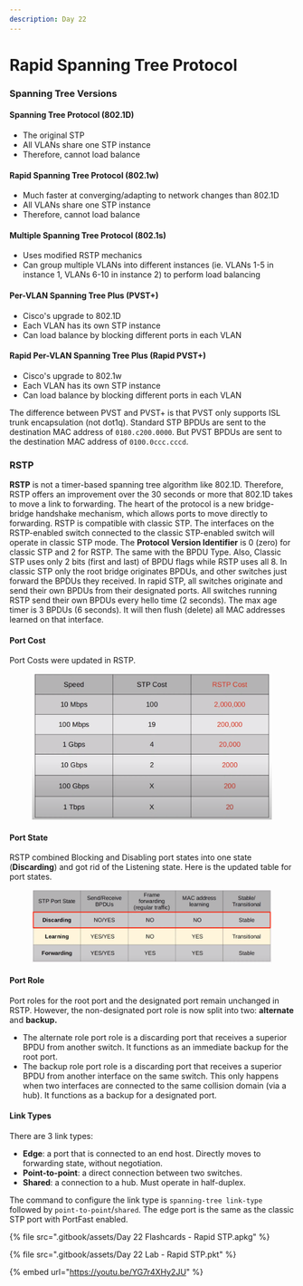 ```yaml
---
description: Day 22
---
```


# Rapid Spanning Tree Protocol

### Spanning Tree Versions

#### Spanning Tree Protocol (802.1D)&#x20;

* The original STP&#x20;
* All VLANs share one STP instance&#x20;
* Therefore, cannot load balance

#### Rapid Spanning Tree Protocol (802.1w)&#x20;

* Much faster at converging/adapting to network changes than 802.1D&#x20;
* All VLANs share one STP instance&#x20;
* Therefore, cannot load balance&#x20;

#### Multiple Spanning Tree Protocol (802.1s)&#x20;

* Uses modified RSTP mechanics&#x20;
* Can group multiple VLANs into different instances (ie. VLANs 1-5 in instance 1, VLANs 6-10 in instance 2) to perform load balancing

#### Per-VLAN Spanning Tree Plus (PVST+)

* Cisco's upgrade to 802.1D
* Each VLAN has its own STP instance&#x20;
* Can load balance by blocking different ports in each VLAN

#### Rapid Per-VLAN Spanning Tree Plus (Rapid PVST+)&#x20;

* Cisco's upgrade to 802.1w&#x20;
* Each VLAN has its own STP instance&#x20;
* Can load balance by blocking different ports in each VLAN&#x20;

The difference between PVST and PVST+ is that PVST only supports ISL trunk encapsulation (not dot1q). Standard STP BPDUs are sent to the destination MAC address of `0180.c200.0000`. But PVST BPDUs are sent to the destination MAC address of `0100.0ccc.cccd`.

### RSTP

**RSTP** is not a timer-based spanning tree algorithm like 802.1D. Therefore, RSTP offers an improvement over the 30 seconds or more that 802.1D takes to move a link to forwarding. The heart of the protocol is a new bridge-bridge handshake mechanism, which allows ports to move directly to forwarding. RSTP is compatible with classic STP. The interfaces on the RSTP-enabled switch connected to the classic STP-enabled switch will operate in classic STP mode. The **Protocol Version Identifier** is 0 (zero) for classic STP and 2 for RSTP. The same with the BPDU Type. Also, Classic STP uses only 2 bits (first and last) of BPDU flags while RSTP uses all 8. In classic STP only the root bridge originates BPDUs, and other switches just forward the BPDUs they received. In rapid STP, all switches originate and send their own BPDUs from their designated ports. All switches running RSTP send their own BPDUs every hello time (2 seconds). The max age timer is 3 BPDUs (6 seconds). It will then flush (delete) all MAC addresses learned on that interface.

#### Port Cost

Port Costs were updated in RSTP.

<figure><img src=".gitbook/assets/image (19).png" alt="rstp port cost" width="563"><figcaption></figcaption></figure>

#### Port State

RSTP combined Blocking and Disabling port states into one state (**Discarding**) and got rid of the Listening state. Here is the updated table for port states.

<figure><img src=".gitbook/assets/image (20).png" alt="rstp port states" width="563"><figcaption></figcaption></figure>

#### Port Role

Port roles for the root port and the designated port remain unchanged in RSTP. However, the non-designated port role is now split into two: **alternate** and **backup.**&#x20;

* The alternate role port role is a discarding port that receives a superior BPDU from another switch. It functions as an immediate backup for the root port.&#x20;
* The backup role port role is a discarding port that receives a superior BPDU from another interface on the same switch. This only happens when two interfaces are connected to the same collision domain (via a hub). It functions as a backup for a designated port.&#x20;

#### Link Types

There are 3 link types:

* **Edge**: a port that is connected to an end host. Directly moves to forwarding state, without negotiation.
* **Point-to-point**: a direct connection between two switches.
* **Shared**: a connection to a hub. Must operate in half-duplex.

The command to configure the link type is `spanning-tree link-type` followed by `point-to-point`/`shared`. The edge port is the same as the classic STP port with PortFast enabled.

{% file src=".gitbook/assets/Day 22 Flashcards - Rapid STP.apkg" %}

{% file src=".gitbook/assets/Day 22 Lab - Rapid STP.pkt" %}

{% embed url="https://youtu.be/YG7r4XHy2JU" %}
